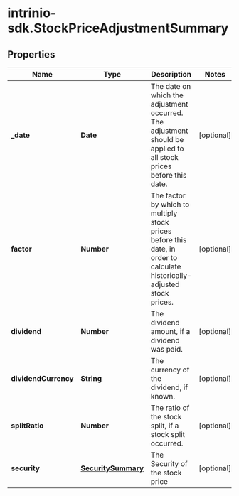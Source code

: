 # intrinio-sdk.StockPriceAdjustmentSummary

## Properties
Name | Type | Description | Notes
------------ | ------------- | ------------- | -------------
**_date** | **Date** | The date on which the adjustment occurred. The adjustment should be applied to all stock prices before this date. | [optional] 
**factor** | **Number** | The factor by which to multiply stock prices before this date, in order to calculate historically-adjusted stock prices. | [optional] 
**dividend** | **Number** | The dividend amount, if a dividend was paid. | [optional] 
**dividendCurrency** | **String** | The currency of the dividend, if known. | [optional] 
**splitRatio** | **Number** | The ratio of the stock split, if a stock split occurred. | [optional] 
**security** | [**SecuritySummary**](SecuritySummary.md) | The Security of the stock price | [optional] 


